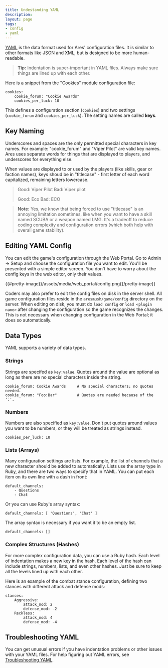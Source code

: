 ```yaml
---
title: Undestanding YAML
description:
layout: page
tags: 
- config
- yaml
---
```


[YAML](http://www.yaml.org/start.html) is the data format used for Ares' configuration files.  It is similar to other formats like JSON and XML, but is designed to be more human-readable.

> **Tip:** Indentation is super-important in YAML files.  Always make sure things are lined up with each other.

Here is a snippet from the "Cookies" module configuration file:

    cookies:
        cookie_forum: "Cookie Awards"
        cookies_per_luck: 10

This defines a configuration section (`cookies`) and two settings (`cookie_forum` and `cookies_per_luck`).  The setting names are called **keys**.   

## Key Naming

Underscores and spaces are the only permitted special characters in key names.  For example: "cookie_forum" and "Viper Pilot" are valid key names.  Ares uses separate words for things that are displayed to players, and underscores for everything else.

When values are displayed to or used by the players (like skills, gear or faction names), keys shoud be in "titlecase" - first letter of each word capitalized, remaining letters lowercase. 

> Good:  Viper Pilot
> Bad:  Viper pilot
>
> Good: Eco
> Bad: ECO

> **Note:** Yes, we know that being forced to use "titlecase" is an annoying limitation sometimes, like when you want to have a skill named SCUBA or a weapon named LMG.  It's a tradeoff to reduce coding complexity and configuration errors (which both help with overall game stability).

## Editing YAML Config

You can edit the game's configuration through the Web Portal.  Go to Admin -> Setup and choose the configuration file you want to edit.  You'll be presented with a simple editor screen.   You don't have to worry about the config keys in the web editor, only their values.

{{#pretty-image}}/assets/media/web_portal/config.png{{/pretty-image}}

Coders may also prefer to edit the config files on disk in the server shell.  All game configuration files reside in the `aresmush/game/config` directory on the server.  When editing on disk, you must do `load config` or `load <plugin name>` after changing the configuration so the game recognizes the changes.  This is not necessary when changing configuration in the Web Portal; it does so automatically.

## Data Types

YAML supports a variety of data types.

### Strings

Strings are specifed as `key:value`.  Quotes around the value are optional as long as there are no special characters inside the string.

    cookie_forum: Cookie Awards     # No special characters; no quotes needed.
    cookie_forum: "Foo:Bar"         # Quotes are needed because of the ':'.


### Numbers

Numbers are also specified as `key:value`.   Don't put quotes around values you want to be numbers, or they will be treated as strings instead.

    cookies_per_luck: 10

### Lists (Arrays)

Many configuration settings are lists.  For example, the list of channels that a new character should be added to automatically.  Lists use the array type in Ruby, and there are two ways to specify that in YAML.  You can put each item on its own line with a dash in front:

    default_channels:
        - Questions
        - Chat

Or you can use Ruby's array syntax:

    default_channels: [ 'Questions', 'Chat' ]

The array syntax is necessary if you want it to be an empty list.

    default_channels: []

### Complex Structures (Hashes)

For more complex configuration data, you can use a Ruby hash.  Each level of indentation makes a new key in the hash.  Each level of the hash can include strings, numbers, lists, and even other hashes.  Just be sure to keep all the levels lined up with each other.

Here is an example of the combat stance configuration, defining two stances with different attack and defense mods:

    stances:
        Aggressive:
            attack_mod: 2
            defense_mod: -2
        Reckless:
            attack_mod: 4
            defense_mod: -4

## Troubleshooting YAML

You can get unusual errors if you have indentation problems or other issues with your YAML files.  For help figuring out YAML errors, see [Troubleshooting YAML](/tutorials/code/troubleshooting-yaml).
